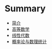 # Summary

* [简介](README.md)
* [高等数学](gao-deng-shu-xue.md)
* [线性代数](xian-xing-dai-shu.md)
* [概率论与数理统计](gai-lv-lun-yu-shu-li-tong-ji.md)

